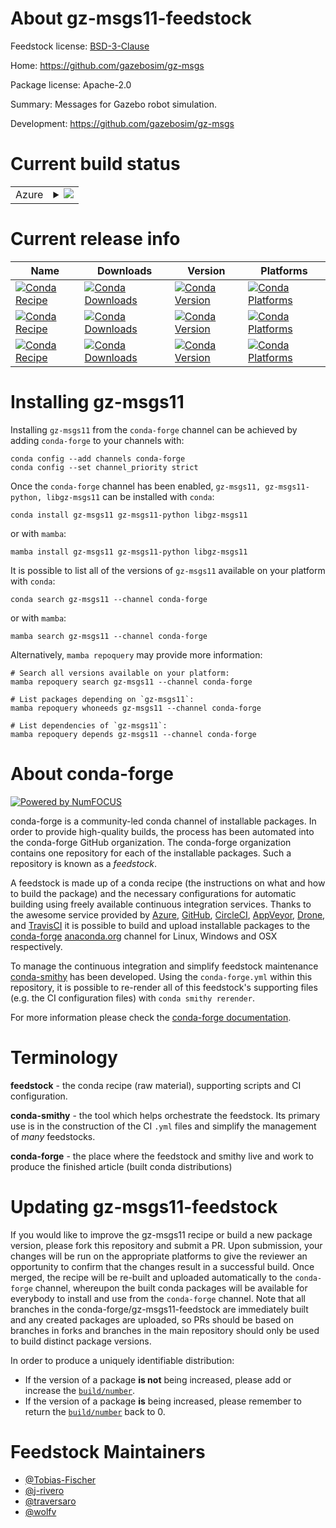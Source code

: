 About gz-msgs11-feedstock
=========================

Feedstock license: [BSD-3-Clause](https://github.com/conda-forge/gz-msgs-feedstock/blob/main/LICENSE.txt)

Home: https://github.com/gazebosim/gz-msgs

Package license: Apache-2.0

Summary: Messages for Gazebo robot simulation.

Development: https://github.com/gazebosim/gz-msgs

Current build status
====================


<table>
    
  <tr>
    <td>Azure</td>
    <td>
      <details>
        <summary>
          <a href="https://dev.azure.com/conda-forge/feedstock-builds/_build/latest?definitionId=17574&branchName=main">
            <img src="https://dev.azure.com/conda-forge/feedstock-builds/_apis/build/status/gz-msgs-feedstock?branchName=main">
          </a>
        </summary>
        <table>
          <thead><tr><th>Variant</th><th>Status</th></tr></thead>
          <tbody><tr>
              <td>linux_64_channel_sourcesconda-forge</td>
              <td>
                <a href="https://dev.azure.com/conda-forge/feedstock-builds/_build/latest?definitionId=17574&branchName=main">
                  <img src="https://dev.azure.com/conda-forge/feedstock-builds/_apis/build/status/gz-msgs-feedstock?branchName=main&jobName=linux&configuration=linux%20linux_64_channel_sourcesconda-forge" alt="variant">
                </a>
              </td>
            </tr><tr>
              <td>linux_64_channel_sourcesconda-forgeconda-forgelabelpython_rc</td>
              <td>
                <a href="https://dev.azure.com/conda-forge/feedstock-builds/_build/latest?definitionId=17574&branchName=main">
                  <img src="https://dev.azure.com/conda-forge/feedstock-builds/_apis/build/status/gz-msgs-feedstock?branchName=main&jobName=linux&configuration=linux%20linux_64_channel_sourcesconda-forgeconda-forgelabelpython_rc" alt="variant">
                </a>
              </td>
            </tr><tr>
              <td>linux_aarch64_channel_sourcesconda-forge</td>
              <td>
                <a href="https://dev.azure.com/conda-forge/feedstock-builds/_build/latest?definitionId=17574&branchName=main">
                  <img src="https://dev.azure.com/conda-forge/feedstock-builds/_apis/build/status/gz-msgs-feedstock?branchName=main&jobName=linux&configuration=linux%20linux_aarch64_channel_sourcesconda-forge" alt="variant">
                </a>
              </td>
            </tr><tr>
              <td>linux_aarch64_channel_sourcesconda-forgeconda-forgelabelpython_rc</td>
              <td>
                <a href="https://dev.azure.com/conda-forge/feedstock-builds/_build/latest?definitionId=17574&branchName=main">
                  <img src="https://dev.azure.com/conda-forge/feedstock-builds/_apis/build/status/gz-msgs-feedstock?branchName=main&jobName=linux&configuration=linux%20linux_aarch64_channel_sourcesconda-forgeconda-forgelabelpython_rc" alt="variant">
                </a>
              </td>
            </tr><tr>
              <td>linux_ppc64le_channel_sourcesconda-forge</td>
              <td>
                <a href="https://dev.azure.com/conda-forge/feedstock-builds/_build/latest?definitionId=17574&branchName=main">
                  <img src="https://dev.azure.com/conda-forge/feedstock-builds/_apis/build/status/gz-msgs-feedstock?branchName=main&jobName=linux&configuration=linux%20linux_ppc64le_channel_sourcesconda-forge" alt="variant">
                </a>
              </td>
            </tr><tr>
              <td>linux_ppc64le_channel_sourcesconda-forgeconda-forgelabelpython_rc</td>
              <td>
                <a href="https://dev.azure.com/conda-forge/feedstock-builds/_build/latest?definitionId=17574&branchName=main">
                  <img src="https://dev.azure.com/conda-forge/feedstock-builds/_apis/build/status/gz-msgs-feedstock?branchName=main&jobName=linux&configuration=linux%20linux_ppc64le_channel_sourcesconda-forgeconda-forgelabelpython_rc" alt="variant">
                </a>
              </td>
            </tr><tr>
              <td>osx_64_channel_sourcesconda-forge</td>
              <td>
                <a href="https://dev.azure.com/conda-forge/feedstock-builds/_build/latest?definitionId=17574&branchName=main">
                  <img src="https://dev.azure.com/conda-forge/feedstock-builds/_apis/build/status/gz-msgs-feedstock?branchName=main&jobName=osx&configuration=osx%20osx_64_channel_sourcesconda-forge" alt="variant">
                </a>
              </td>
            </tr><tr>
              <td>osx_64_channel_sourcesconda-forgeconda-forgelabelpython_rc</td>
              <td>
                <a href="https://dev.azure.com/conda-forge/feedstock-builds/_build/latest?definitionId=17574&branchName=main">
                  <img src="https://dev.azure.com/conda-forge/feedstock-builds/_apis/build/status/gz-msgs-feedstock?branchName=main&jobName=osx&configuration=osx%20osx_64_channel_sourcesconda-forgeconda-forgelabelpython_rc" alt="variant">
                </a>
              </td>
            </tr><tr>
              <td>osx_arm64_channel_sourcesconda-forge</td>
              <td>
                <a href="https://dev.azure.com/conda-forge/feedstock-builds/_build/latest?definitionId=17574&branchName=main">
                  <img src="https://dev.azure.com/conda-forge/feedstock-builds/_apis/build/status/gz-msgs-feedstock?branchName=main&jobName=osx&configuration=osx%20osx_arm64_channel_sourcesconda-forge" alt="variant">
                </a>
              </td>
            </tr><tr>
              <td>osx_arm64_channel_sourcesconda-forgeconda-forgelabelpython_rc</td>
              <td>
                <a href="https://dev.azure.com/conda-forge/feedstock-builds/_build/latest?definitionId=17574&branchName=main">
                  <img src="https://dev.azure.com/conda-forge/feedstock-builds/_apis/build/status/gz-msgs-feedstock?branchName=main&jobName=osx&configuration=osx%20osx_arm64_channel_sourcesconda-forgeconda-forgelabelpython_rc" alt="variant">
                </a>
              </td>
            </tr><tr>
              <td>win_64_channel_sourcesconda-forge</td>
              <td>
                <a href="https://dev.azure.com/conda-forge/feedstock-builds/_build/latest?definitionId=17574&branchName=main">
                  <img src="https://dev.azure.com/conda-forge/feedstock-builds/_apis/build/status/gz-msgs-feedstock?branchName=main&jobName=win&configuration=win%20win_64_channel_sourcesconda-forge" alt="variant">
                </a>
              </td>
            </tr><tr>
              <td>win_64_channel_sourcesconda-forgeconda-forgelabelpython_rc</td>
              <td>
                <a href="https://dev.azure.com/conda-forge/feedstock-builds/_build/latest?definitionId=17574&branchName=main">
                  <img src="https://dev.azure.com/conda-forge/feedstock-builds/_apis/build/status/gz-msgs-feedstock?branchName=main&jobName=win&configuration=win%20win_64_channel_sourcesconda-forgeconda-forgelabelpython_rc" alt="variant">
                </a>
              </td>
            </tr>
          </tbody>
        </table>
      </details>
    </td>
  </tr>
</table>

Current release info
====================

| Name | Downloads | Version | Platforms |
| --- | --- | --- | --- |
| [![Conda Recipe](https://img.shields.io/badge/recipe-gz--msgs11-green.svg)](https://anaconda.org/conda-forge/gz-msgs11) | [![Conda Downloads](https://img.shields.io/conda/dn/conda-forge/gz-msgs11.svg)](https://anaconda.org/conda-forge/gz-msgs11) | [![Conda Version](https://img.shields.io/conda/vn/conda-forge/gz-msgs11.svg)](https://anaconda.org/conda-forge/gz-msgs11) | [![Conda Platforms](https://img.shields.io/conda/pn/conda-forge/gz-msgs11.svg)](https://anaconda.org/conda-forge/gz-msgs11) |
| [![Conda Recipe](https://img.shields.io/badge/recipe-gz--msgs11--python-green.svg)](https://anaconda.org/conda-forge/gz-msgs11-python) | [![Conda Downloads](https://img.shields.io/conda/dn/conda-forge/gz-msgs11-python.svg)](https://anaconda.org/conda-forge/gz-msgs11-python) | [![Conda Version](https://img.shields.io/conda/vn/conda-forge/gz-msgs11-python.svg)](https://anaconda.org/conda-forge/gz-msgs11-python) | [![Conda Platforms](https://img.shields.io/conda/pn/conda-forge/gz-msgs11-python.svg)](https://anaconda.org/conda-forge/gz-msgs11-python) |
| [![Conda Recipe](https://img.shields.io/badge/recipe-libgz--msgs11-green.svg)](https://anaconda.org/conda-forge/libgz-msgs11) | [![Conda Downloads](https://img.shields.io/conda/dn/conda-forge/libgz-msgs11.svg)](https://anaconda.org/conda-forge/libgz-msgs11) | [![Conda Version](https://img.shields.io/conda/vn/conda-forge/libgz-msgs11.svg)](https://anaconda.org/conda-forge/libgz-msgs11) | [![Conda Platforms](https://img.shields.io/conda/pn/conda-forge/libgz-msgs11.svg)](https://anaconda.org/conda-forge/libgz-msgs11) |

Installing gz-msgs11
====================

Installing `gz-msgs11` from the `conda-forge` channel can be achieved by adding `conda-forge` to your channels with:

```
conda config --add channels conda-forge
conda config --set channel_priority strict
```

Once the `conda-forge` channel has been enabled, `gz-msgs11, gz-msgs11-python, libgz-msgs11` can be installed with `conda`:

```
conda install gz-msgs11 gz-msgs11-python libgz-msgs11
```

or with `mamba`:

```
mamba install gz-msgs11 gz-msgs11-python libgz-msgs11
```

It is possible to list all of the versions of `gz-msgs11` available on your platform with `conda`:

```
conda search gz-msgs11 --channel conda-forge
```

or with `mamba`:

```
mamba search gz-msgs11 --channel conda-forge
```

Alternatively, `mamba repoquery` may provide more information:

```
# Search all versions available on your platform:
mamba repoquery search gz-msgs11 --channel conda-forge

# List packages depending on `gz-msgs11`:
mamba repoquery whoneeds gz-msgs11 --channel conda-forge

# List dependencies of `gz-msgs11`:
mamba repoquery depends gz-msgs11 --channel conda-forge
```


About conda-forge
=================

[![Powered by
NumFOCUS](https://img.shields.io/badge/powered%20by-NumFOCUS-orange.svg?style=flat&colorA=E1523D&colorB=007D8A)](https://numfocus.org)

conda-forge is a community-led conda channel of installable packages.
In order to provide high-quality builds, the process has been automated into the
conda-forge GitHub organization. The conda-forge organization contains one repository
for each of the installable packages. Such a repository is known as a *feedstock*.

A feedstock is made up of a conda recipe (the instructions on what and how to build
the package) and the necessary configurations for automatic building using freely
available continuous integration services. Thanks to the awesome service provided by
[Azure](https://azure.microsoft.com/en-us/services/devops/), [GitHub](https://github.com/),
[CircleCI](https://circleci.com/), [AppVeyor](https://www.appveyor.com/),
[Drone](https://cloud.drone.io/welcome), and [TravisCI](https://travis-ci.com/)
it is possible to build and upload installable packages to the
[conda-forge](https://anaconda.org/conda-forge) [anaconda.org](https://anaconda.org/)
channel for Linux, Windows and OSX respectively.

To manage the continuous integration and simplify feedstock maintenance
[conda-smithy](https://github.com/conda-forge/conda-smithy) has been developed.
Using the ``conda-forge.yml`` within this repository, it is possible to re-render all of
this feedstock's supporting files (e.g. the CI configuration files) with ``conda smithy rerender``.

For more information please check the [conda-forge documentation](https://conda-forge.org/docs/).

Terminology
===========

**feedstock** - the conda recipe (raw material), supporting scripts and CI configuration.

**conda-smithy** - the tool which helps orchestrate the feedstock.
                   Its primary use is in the construction of the CI ``.yml`` files
                   and simplify the management of *many* feedstocks.

**conda-forge** - the place where the feedstock and smithy live and work to
                  produce the finished article (built conda distributions)


Updating gz-msgs11-feedstock
============================

If you would like to improve the gz-msgs11 recipe or build a new
package version, please fork this repository and submit a PR. Upon submission,
your changes will be run on the appropriate platforms to give the reviewer an
opportunity to confirm that the changes result in a successful build. Once
merged, the recipe will be re-built and uploaded automatically to the
`conda-forge` channel, whereupon the built conda packages will be available for
everybody to install and use from the `conda-forge` channel.
Note that all branches in the conda-forge/gz-msgs11-feedstock are
immediately built and any created packages are uploaded, so PRs should be based
on branches in forks and branches in the main repository should only be used to
build distinct package versions.

In order to produce a uniquely identifiable distribution:
 * If the version of a package **is not** being increased, please add or increase
   the [``build/number``](https://docs.conda.io/projects/conda-build/en/latest/resources/define-metadata.html#build-number-and-string).
 * If the version of a package **is** being increased, please remember to return
   the [``build/number``](https://docs.conda.io/projects/conda-build/en/latest/resources/define-metadata.html#build-number-and-string)
   back to 0.

Feedstock Maintainers
=====================

* [@Tobias-Fischer](https://github.com/Tobias-Fischer/)
* [@j-rivero](https://github.com/j-rivero/)
* [@traversaro](https://github.com/traversaro/)
* [@wolfv](https://github.com/wolfv/)

